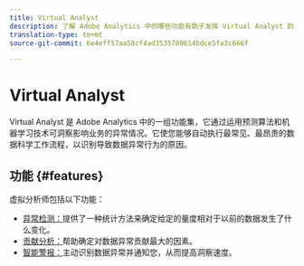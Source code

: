 ```yaml
---
title: Virtual Analyst
description: 了解 Adobe Analytics 中的哪些功能有助于发挥 Virtual Analyst 的作用。
translation-type: tm+mt
source-git-commit: 6e4eff57aa58cf4ad3535780614bdce5fa3c666f

---
```



# Virtual Analyst

Virtual Analyst 是 Adobe Analytics 中的一组功能集，它通过运用预测算法和机器学习技术可洞察影响业务的异常情况。它使您能够自动执行最常见、最昂贵的数据科学工作流程，以识别导致数据异常行为的原因。

## 功能 {#features}

虚拟分析师包括以下功能：

* [异常检测：](virtual-analyst/c-anomaly-detection/anomaly-detection.md)提供了一种统计方法来确定给定的量度相对于以前的数据发生了什么变化。
* [贡献分析：](virtual-analyst/contribution-analysis/run-contribution-analysis.md)帮助确定对数据异常贡献最大的因素。
* [智能警报：](c-intelligent-alerts/intellligent-alerts.md)主动识别数据异常并通知您，从而提高洞察速度。
